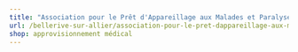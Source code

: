 ```yaml
---
title: "Association pour le Prêt d'Appareillage aux Malades et Paralysés"
url: /bellerive-sur-allier/association-pour-le-pret-dappareillage-aux-malades-et-paralyses/
shop: approvisionnement médical
---
```

